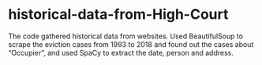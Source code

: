 # historical-data-from-High-Court
The code gathered historical data from websites. Used BeautifulSoup to scrape the eviction cases from 1993 to 2018 and found out the cases about “Occupier”, and used SpaCy to extract the date, person and address.
